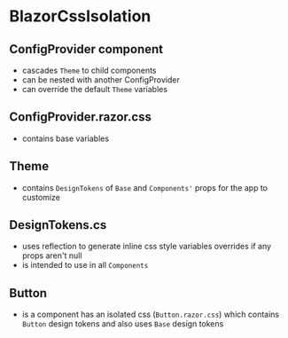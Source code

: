 # BlazorCssIsolation

## ConfigProvider component
- cascades `Theme` to child components
- can be nested with another ConfigProvider
- can override the default `Theme` variables

## ConfigProvider.razor.css
- contains base variables

## Theme
- contains `DesignTokens` of `Base` and `Components'` props for the app to customize

## DesignTokens.cs
- uses reflection to generate inline css style variables overrides if any props aren't null
- is intended to use in all `Components`

## Button
- is a component has an isolated css (`Button.razor.css`) which contains `Button` design tokens and also uses `Base` design tokens
